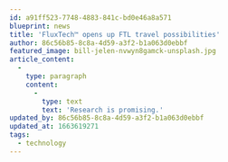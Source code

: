 ```yaml
---
id: a91ff523-7748-4883-841c-bd0e46a8a571
blueprint: news
title: 'FluxTech™ opens up FTL travel possibilities'
author: 86c56b85-8c8a-4d59-a3f2-b1a063d0ebbf
featured_image: bill-jelen-nvwyn8gamck-unsplash.jpg
article_content:
  -
    type: paragraph
    content:
      -
        type: text
        text: 'Research is promising.'
updated_by: 86c56b85-8c8a-4d59-a3f2-b1a063d0ebbf
updated_at: 1663619271
tags:
  - technology
---
```

